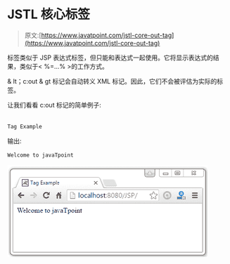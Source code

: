 # JSTL 核心<out>标签</out>

> 原文:[https://www.javatpoint.com/jstl-core-out-tag](https://www.javatpoint.com/jstl-core-out-tag)

<out>标签类似于 JSP 表达式标签，但只能和表达式一起使用。它将显示表达式的结果，类似于< %=...% >的工作方式。</out>

& lt；c:out & gt 标记会自动转义 XML 标记。因此，它们不会被评估为实际的标签。

让我们看看 c:out 标记的简单例子:

```java

Tag Example

```

输出:

```java
Welcome to javaTpoint

```

![JSTL Core Tags1](img/21a9d34e2c241b7c47ab4ed1d3e0d711.png)